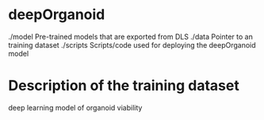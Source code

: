 # deepOrganoid
./model		Pre-trained models that are exported from DLS
./data		Pointer to an training dataset
./scripts	Scripts/code used for deploying the deepOrganoid model

# Description of the training dataset
deep learning model of organoid viability
